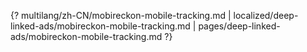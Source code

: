 {? multilang/zh-CN/mobireckon-mobile-tracking.md | localized/deep-linked-ads/mobireckon-mobile-tracking.md | pages/deep-linked-ads/mobireckon-mobile-tracking.md ?}
